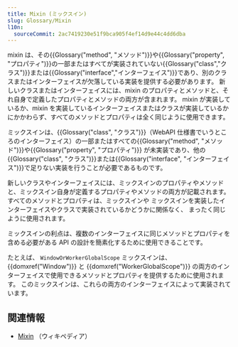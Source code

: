 ```yaml
---
title: Mixin (ミックスイン)
slug: Glossary/Mixin
l10n:
  sourceCommit: 2ac7419230e51f9bca905f4ef14d9e44c4dd6dba
---
```


mixin は、その{{Glossary("method", "メソッド")}}や{{Glossary("property", "プロパティ")}}の一部またはすべてが実装されていない{{Glossary("class","クラス")}}または{{Glossary("interface","インターフェイス")}}であり、別のクラスまたはインターフェイスが欠落している実装を提供する必要があります。 新しいクラスまたはインターフェイスには、mixin のプロパティとメソッドと、それ自身で定義したプロパティとメソッドの両方が含まれます。 mixin が実装しているか、mixin を実装しているインターフェイスまたはクラスが実装しているかにかかわらず、すべてのメソッドとプロパティは全く同じように使用できます。

ミックスインは、{{Glossary("class", "クラス")}}（WebAPI 仕様書でいうところのインターフェイス）の一部またはすべての{{Glossary("method", "メソッド")}}や{{Glossary("property", "プロパティ")}} が未実装であり、他の{{Glossary("class", "クラス")}}または{{Glossary("interface", "インターフェイス")}}で足りない実装を行うことが必要であるものです。

新しいクラスやインターフェイスには、ミックスインのプロパティやメソッドと、ミックスイン自身が定義するプロパティやメソッドの両方が記載されます。すべてのメソッドとプロパティは、ミックスインや ミックスインを実装したインターフェイスやクラスで実装されているかどうかに関係なく、 まったく同じように使用されます。

ミックスインの利点は、複数のインターフェイスに同じメソッドとプロパティを含める必要がある API の設計を簡素化するために使用できることです。

たとえば、 `WindowOrWorkerGlobalScope` ミックスインは、 {{domxref("Window")}} と {{domxref("WorkerGlobalScope")}} の両方のインターフェイスで使用できるメソッドとプロパティを提供するために使用されます。 このミックスインは、これらの両方のインターフェイスによって実装されています。

## 関連情報

- [Mixin](https://ja.wikipedia.org/wiki/Mixin) （ウィキペディア）
